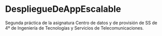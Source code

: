 # DespliegueDeAppEscalable
Segunda práctica de la asignatura Centro de datos y de provisión de SS de 4º de Ingeniería de Tecnologías y Servicios de Telecomunicaciones. 
